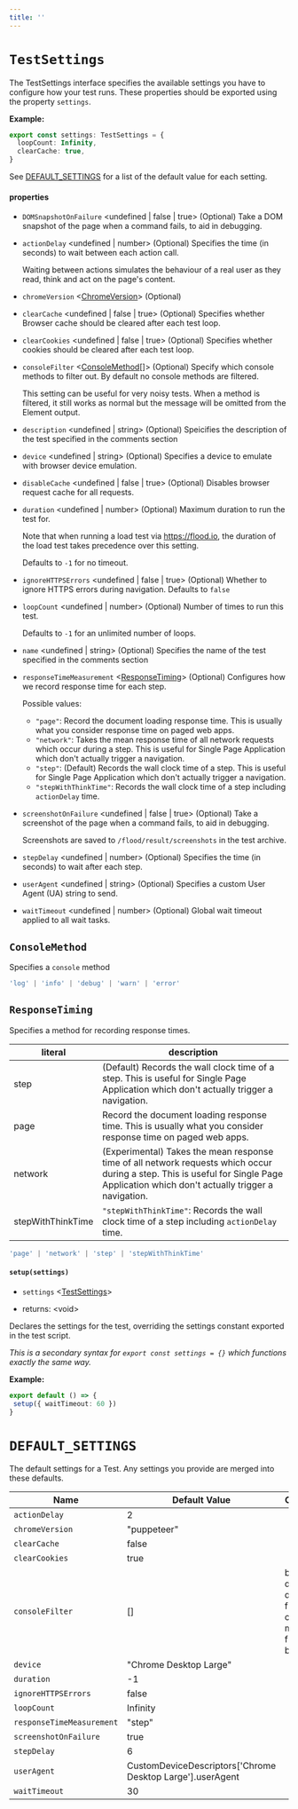 ```yaml
---
title: ''
---
```

# `TestSettings`

The TestSettings interface specifies the available settings you have to configure how your test runs. These properties should be exported using the property `settings`.

**Example:**

```typescript
export const settings: TestSettings = {
  loopCount: Infinity,
  clearCache: true,
}
```

See [DEFAULT_SETTINGS] for a list of the default value for each setting.

#### properties
* `DOMSnapshotOnFailure` &lt;undefined | false | true&gt;  (Optional)   Take a DOM snapshot of the page when a command fails, to aid in debugging.  
* `actionDelay` &lt;undefined | number&gt;  (Optional)   Specifies the time (in seconds) to wait between each action call.  
    
  Waiting between actions simulates the behaviour of a real user as they read, think and act on the page's content.  
    
* `chromeVersion` &lt;[ChromeVersion]&gt;  (Optional)     
* `clearCache` &lt;undefined | false | true&gt;  (Optional)   Specifies whether Browser cache should be cleared after each test loop.  
* `clearCookies` &lt;undefined | false | true&gt;  (Optional)   Specifies whether cookies should be cleared after each test loop.  
* `consoleFilter` &lt;[ConsoleMethod]\[]&gt;  (Optional)   Specify which console methods to filter out. By default no console methods are filtered.  
    
  This setting can be useful for very noisy tests. When a method is filtered, it still works as normal but the message will be omitted from the Element output.  
    
* `description` &lt;undefined | string&gt;  (Optional)   Speicifies the description of the test specified in the comments section  
* `device` &lt;undefined | string&gt;  (Optional)   Specifies a device to emulate with browser device emulation.  
* `disableCache` &lt;undefined | false | true&gt;  (Optional)   Disables browser request cache for all requests.  
* `duration` &lt;undefined | number&gt;  (Optional)   Maximum duration to run the test for.  
    
  Note that when running a load test via https://flood.io, the duration of the load test takes precedence over this setting.  
    
  Defaults to `-1` for no timeout.  
    
* `ignoreHTTPSErrors` &lt;undefined | false | true&gt;  (Optional)   Whether to ignore HTTPS errors during navigation. Defaults to `false`  
* `loopCount` &lt;undefined | number&gt;  (Optional)   Number of times to run this test.  
    
  Defaults to `-1` for an unlimited number of loops.  
    
* `name` &lt;undefined | string&gt;  (Optional)   Specifies the name of the test specified in the comments section  
* `responseTimeMeasurement` &lt;[ResponseTiming]&gt;  (Optional)   Configures how we record response time for each step.  
    
  Possible values:  
  - `"page"`: Record the document loading response time. This is usually what you consider response time on paged web apps.  
  - `"network"`: Takes the mean response time of all network requests which occur during a step. This is useful for Single Page Application which don't actually trigger a navigation.  
  - `"step"`: (Default) Records the wall clock time of a step. This is useful for Single Page Application which don't actually trigger a navigation.  
  - `"stepWithThinkTime"`: Records the wall clock time of a step including `actionDelay` time.  
    
* `screenshotOnFailure` &lt;undefined | false | true&gt;  (Optional)   Take a screenshot of the page when a command fails, to aid in debugging.  
    
  Screenshots are saved to `/flood/result/screenshots` in the test archive.  
    
* `stepDelay` &lt;undefined | number&gt;  (Optional)   Specifies the time (in seconds) to wait after each step.  
* `userAgent` &lt;undefined | string&gt;  (Optional)   Specifies a custom User Agent (UA) string to send.  
* `waitTimeout` &lt;undefined | number&gt;  (Optional)   Global wait timeout applied to all wait tasks.  
## `ConsoleMethod`
Specifies a `console` method

```typescript
'log' | 'info' | 'debug' | 'warn' | 'error'
```
## `ResponseTiming`
Specifies a method for recording response times.

literal | description
--------|------------
step | (Default) Records the wall clock time of a step. This is useful for Single Page Application which don't actually trigger a navigation.
page | Record the document loading response time. This is usually what you consider response time on paged web apps.
network | (Experimental) Takes the mean response time of all network requests which occur during a step. This is useful for Single Page Application which don't actually trigger a navigation.
stepWithThinkTime | `"stepWithThinkTime"`: Records the wall clock time of a step including `actionDelay` time.

```typescript
'page' | 'network' | 'step' | 'stepWithThinkTime'
```
#### `setup(settings)`
* `settings` &lt;[TestSettings]&gt;   

* returns: &lt;void&gt; 

Declares the settings for the test, overriding the settings constant exported in the test script.

_This is a secondary syntax for `export const settings = {}` which functions exactly the same way._

**Example:**

```typescript
export default () => {
 setup({ waitTimeout: 60 })
}
```

# `DEFAULT_SETTINGS`
The default settings for a Test. Any settings you provide are merged into these defaults.

| Name                      | Default Value                                              | Comment                                                        |
| ------------------------- | ---------------------------------------------------------- | -------------------------------------------------------------- |
| `actionDelay`             | 2                                                          |                                                                |
| `chromeVersion`           | "puppeteer"                                                |                                                                |
| `clearCache`              | false                                                      |                                                                |
| `clearCookies`            | true                                                       |                                                                |
| `consoleFilter`           |  []                                                        | by default, don't filter any console messages from the browser |
| `device`                  | "Chrome Desktop Large"                                     |                                                                |
| `duration`                |  -1                                                        |                                                                |
| `ignoreHTTPSErrors`       | false                                                      |                                                                |
| `loopCount`               |  Infinity                                                  |                                                                |
| `responseTimeMeasurement` | "step"                                                     |                                                                |
| `screenshotOnFailure`     | true                                                       |                                                                |
| `stepDelay`               | 6                                                          |                                                                |
| `userAgent`               |  CustomDeviceDescriptors['Chrome Desktop Large'].userAgent |                                                                |
| `waitTimeout`             | 30                                                         |                                                                |

[DEFAULT_SETTINGS]: ../../api/Settings.md#default_settings
[ChromeVersion]: ../..#chromeversion
[ConsoleMethod]: ../../api/Settings.md#consolemethod
[ResponseTiming]: ../../api/Settings.md#responsetiming
[TestSettings]: ../../api/Settings.md#testsettings
